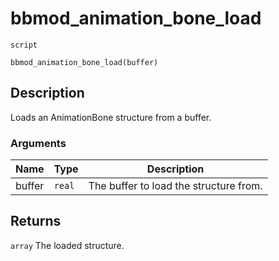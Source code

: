 # bbmod_animation_bone_load
`script`
```gml
bbmod_animation_bone_load(buffer)
```

## Description
Loads an AnimationBone structure from a buffer.

### Arguments
| Name | Type | Description |
| ---- | ---- | ----------- |
| buffer | `real` | The buffer to load the structure from. |

## Returns
`array` The loaded structure.